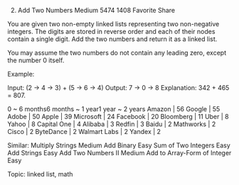2. Add Two Numbers
Medium 5474 1408 Favorite Share

You are given two non-empty linked lists representing two non-negative integers. The digits are stored in reverse order and each of their nodes contain a single digit. Add the two numbers and return it as a linked list.

You may assume the two numbers do not contain any leading zero, except the number 0 itself.

Example:

Input: (2 -> 4 -> 3) + (5 -> 6 -> 4)
Output: 7 -> 0 -> 8
Explanation: 342 + 465 = 807.

0 ~ 6 months6 months ~ 1 year1 year ~ 2 years
Amazon | 56 Google | 55 Adobe | 50 Apple | 39 Microsoft | 24 Facebook | 20 Bloomberg | 11 Uber | 8 Yahoo | 8 Capital One | 4 Alibaba | 3 Redfin | 3 Baidu | 2 Mathworks | 2 Cisco | 2 ByteDance | 2 Walmart Labs | 2 Yandex | 2

Similar:
Multiply Strings Medium
Add Binary Easy
Sum of Two Integers Easy
Add Strings Easy
Add Two Numbers II Medium
Add to Array-Form of Integer Easy


Topic: linked list, math
